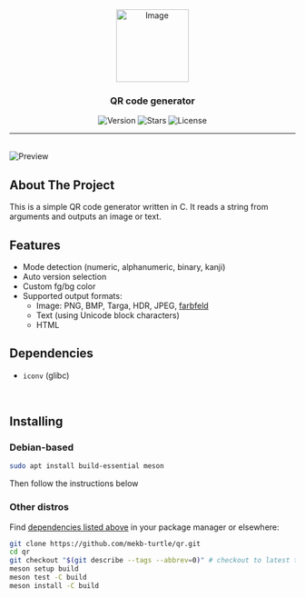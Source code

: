 <div align="center">
    <img alt="Image" src="assets/icon.png" width="128"/>
    <h3 align="center">QR code generator</h3>
    <img alt="Version" src="https://img.shields.io/github/v/release/mekb-turtle/qr?style=flat&logoColor=f5c2e7&labelColor=1e1e2e&color=f5c2e7" />
    <img alt="Stars" src="https://img.shields.io/github/stars/mekb-turtle/qr?style=flat&logoColor=f5c2e7&labelColor=1e1e2e&color=f5c2e7" />
    <img alt="License" src="https://img.shields.io/github/license/mekb-turtle/qr?style=flat&logoColor=f5c2e7&labelColor=1e1e2e&color=f5c2e7" />
</div>

---
<br/>

<img alt="Preview" src="assets/preview.png"/>

## About The Project
This is a simple QR code generator written in C. It reads a string from arguments and outputs an image or text.

## Features
- Mode detection (numeric, alphanumeric, binary, kanji)
- Auto version selection
- Custom fg/bg color
- Supported output formats:
  - Image: PNG, BMP, Targa, HDR, JPEG, [farbfeld](https://tools.suckless.org/farbfeld/)
  - Text (using Unicode block characters)
  - HTML

## Dependencies
- `iconv` (glibc)

<br />

## Installing
### Debian-based
```bash
sudo apt install build-essential meson
```
Then follow the instructions below

### Other distros
Find [dependencies listed above](#dependencies) in your package manager or elsewhere:

```bash
git clone https://github.com/mekb-turtle/qr.git
cd qr
git checkout "$(git describe --tags --abbrev=0)" # checkout to latest tag, omit for latest commit
meson setup build
meson test -C build
meson install -C build
```

